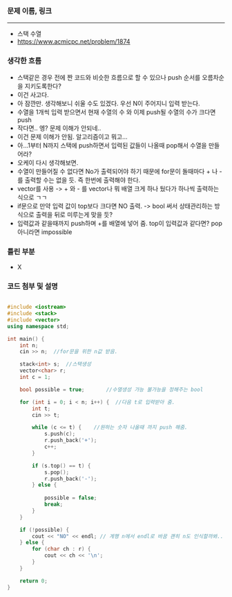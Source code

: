 ### 문제 이름, 링크
---
- 스택 수열
- https://www.acmicpc.net/problem/1874

### 생각한 흐름

- 스택같은 경우 전에 짠 코드와 비슷한 흐름으로 할 수 있으나 push 순서를 오름차순을 지키도록한다?
- 이건 사고다.
- 아 잠깐만. 생각해보니 쉬울 수도 있겠다. 우선 N이 주어지니 입력 받는다.
- 수열을 1개씩 입력 받으면서 현재 수열의 수 와 이제 push될 수열의 수가 크다면 push
- 작다면.. 엥? 문제 이해가 안되네..
- 이건 문제 이해가 안됨. 알고리즘이고 뭐고...
- 아...1부터 N까지 스택에 push하면서 입력된 값들이 나올때 pop해서 수열을 만들어라?
- 오케이 다시 생각해보면.
- 수열이 만들어질 수 없다면 No가 출력되어야 하기 때문에 for문이 돌때마다 + 나 -를 출력할 수는 없을 듯. 즉 한번에 출력해야 한다.
- vector를 사용 -> + 와 - 를 vector나 뭐 배열 크게 하나 뒀다가 하나씩 출력하는 식으로 ㄱㄱ
- if문으로 만약 입력 값이 top보다 크다면 NO 출력. -> bool 써서 상태관리하는 방식으로 출력을 뒤로 미루는게 맞을 듯?
- 입력값과 같을때까지 push하며 +를 배열에 넣어 줌. top이 입력값과 같다면? pop 아니라면 impossible

### 틀린 부분
- X
### 코드 첨부 및 설명

```cpp 

#include <iostream>
#include <stack>
#include <vector>
using namespace std;

int main() {
    int n;
    cin >> n;  //for문을 위한 n값 받음.

    stack<int> s;  //스택생성
    vector<char> r;
    int c = 1; 

    bool possible = true;       //수열생성 가능 불가능을 정해주는 bool

    for (int i = 0; i < n; i++) {  //다음 t로 입력받아 줌.
        int t;
        cin >> t;

        while (c <= t) {    //원하는 숫자 나올때 까지 push 해줌.
            s.push(c);
            r.push_back('+');
            c++;
        }

        if (s.top() == t) {
            s.pop();
            r.push_back('-');
        } else {
            
            possible = false;
            break;
        }
    }

    if (!possible) {
        cout << "NO" << endl; // 계행 n에서 endl로 바꿈 괜히 n도 인식할까봐..
    } else {
        for (char ch : r) {
            cout << ch << '\n';
        }
    }

    return 0;
}





```